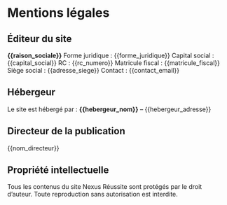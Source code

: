 <!-- markdownlint-disable MD013 MD022 -->
# Mentions légales

## Éditeur du site
**{{raison_sociale}}**
Forme juridique : {{forme_juridique}}
Capital social : {{capital_social}}
RC : {{rc_numero}}
Matricule fiscal : {{matricule_fiscal}}
Siège social : {{adresse_siege}}
Contact : {{contact_email}}

## Hébergeur
Le site est hébergé par :
**{{hebergeur_nom}}** – {{hebergeur_adresse}}

## Directeur de la publication
{{nom_directeur}}

## Propriété intellectuelle
Tous les contenus du site Nexus Réussite sont protégés par le droit d’auteur. Toute reproduction sans autorisation est interdite.
